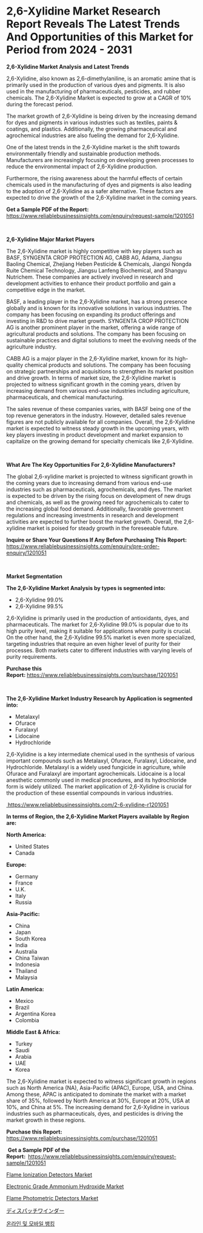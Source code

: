 <p><h1>2,6-Xylidine Market Research Report Reveals The Latest Trends And Opportunities of this Market for Period from 2024 - 2031</h1></p><p><strong>2,6-Xylidine Market Analysis and Latest Trends</strong></p>
<p><p>2,6-Xylidine, also known as 2,6-dimethylaniline, is an aromatic amine that is primarily used in the production of various dyes and pigments. It is also used in the manufacturing of pharmaceuticals, pesticides, and rubber chemicals. The 2,6-Xylidine Market is expected to grow at a CAGR of 10% during the forecast period. </p><p>The market growth of 2,6-Xylidine is being driven by the increasing demand for dyes and pigments in various industries such as textiles, paints & coatings, and plastics. Additionally, the growing pharmaceutical and agrochemical industries are also fueling the demand for 2,6-Xylidine. </p><p>One of the latest trends in the 2,6-Xylidine market is the shift towards environmentally friendly and sustainable production methods. Manufacturers are increasingly focusing on developing green processes to reduce the environmental impact of 2,6-Xylidine production. </p><p>Furthermore, the rising awareness about the harmful effects of certain chemicals used in the manufacturing of dyes and pigments is also leading to the adoption of 2,6-Xylidine as a safer alternative. These factors are expected to drive the growth of the 2,6-Xylidine market in the coming years.</p></p>
<p><strong>Get a Sample PDF of the Report:&nbsp;</strong> <a href="https://www.reliablebusinessinsights.com/enquiry/request-sample/1201051">https://www.reliablebusinessinsights.com/enquiry/request-sample/1201051</a></p>
<p>&nbsp;</p>
<p><strong>2,6-Xylidine Major Market Players</strong></p>
<p><p>The 2,6-Xylidine market is highly competitive with key players such as BASF, SYNGENTA CROP PROTECTION AG, CABB AG, Adama, Jiangsu Baoling Chemical, Zhejiang Heben Pesticide & Chemicals, Jiangxi Nongda Ruite Chemical Technology, Jiangsu Lanfeng Biochemical, and Shangyu Nutrichem. These companies are actively involved in research and development activities to enhance their product portfolio and gain a competitive edge in the market.</p><p>BASF, a leading player in the 2,6-Xylidine market, has a strong presence globally and is known for its innovative solutions in various industries. The company has been focusing on expanding its product offerings and investing in R&D to drive market growth. SYNGENTA CROP PROTECTION AG is another prominent player in the market, offering a wide range of agricultural products and solutions. The company has been focusing on sustainable practices and digital solutions to meet the evolving needs of the agriculture industry.</p><p>CABB AG is a major player in the 2,6-Xylidine market, known for its high-quality chemical products and solutions. The company has been focusing on strategic partnerships and acquisitions to strengthen its market position and drive growth. In terms of market size, the 2,6-Xylidine market is projected to witness significant growth in the coming years, driven by increasing demand from various end-use industries including agriculture, pharmaceuticals, and chemical manufacturing.</p><p>The sales revenue of these companies varies, with BASF being one of the top revenue generators in the industry. However, detailed sales revenue figures are not publicly available for all companies. Overall, the 2,6-Xylidine market is expected to witness steady growth in the upcoming years, with key players investing in product development and market expansion to capitalize on the growing demand for specialty chemicals like 2,6-Xylidine.</p></p>
<p>&nbsp;</p>
<p><strong>What Are The Key Opportunities For 2,6-Xylidine Manufacturers?</strong></p>
<p><p>The global 2,6-xylidine market is projected to witness significant growth in the coming years due to increasing demand from various end-use industries such as pharmaceuticals, agrochemicals, and dyes. The market is expected to be driven by the rising focus on development of new drugs and chemicals, as well as the growing need for agrochemicals to cater to the increasing global food demand. Additionally, favorable government regulations and increasing investments in research and development activities are expected to further boost the market growth. Overall, the 2,6-xylidine market is poised for steady growth in the foreseeable future.</p></p>
<p><strong>Inquire or Share Your Questions If Any Before Purchasing This Report:</strong> <a href="https://www.reliablebusinessinsights.com/enquiry/pre-order-enquiry/1201051">https://www.reliablebusinessinsights.com/enquiry/pre-order-enquiry/1201051</a></p>
<p>&nbsp;</p>
<p><strong>Market Segmentation</strong></p>
<p><strong>The 2,6-Xylidine Market Analysis by types is segmented into:</strong></p>
<p><ul><li>2,6-Xylidine 99.0%</li><li>2,6-Xylidine 99.5%</li></ul></p>
<p><p>2,6-Xylidine is primarily used in the production of antioxidants, dyes, and pharmaceuticals. The market for 2,6-Xylidine 99.0% is popular due to its high purity level, making it suitable for applications where purity is crucial. On the other hand, the 2,6-Xylidine 99.5% market is even more specialized, targeting industries that require an even higher level of purity for their processes. Both markets cater to different industries with varying levels of purity requirements.</p></p>
<p><strong>Purchase this Report:&nbsp;</strong><a href="https://www.reliablebusinessinsights.com/purchase/1201051">https://www.reliablebusinessinsights.com/purchase/1201051</a></p>
<p>&nbsp;</p>
<p><strong>The 2,6-Xylidine Market Industry Research by Application is segmented into:</strong></p>
<p><ul><li>Metalaxyl</li><li>Ofurace</li><li>Furalaxyl</li><li>Lidocaine</li><li>Hydrochloride</li></ul></p>
<p><p>2,6-Xylidine is a key intermediate chemical used in the synthesis of various important compounds such as Metalaxyl, Ofurace, Furalaxyl, Lidocaine, and Hydrochloride. Metalaxyl is a widely used fungicide in agriculture, while Ofurace and Furalaxyl are important agrochemicals. Lidocaine is a local anesthetic commonly used in medical procedures, and its hydrochloride form is widely utilized. The market application of 2,6-Xylidine is crucial for the production of these essential compounds in various industries.</p></p>
<p><a href="https://www.reliablebusinessinsights.com/2-6-xylidine-r1201051">&nbsp;https://www.reliablebusinessinsights.com/2-6-xylidine-r1201051</a></p>
<p><strong>In terms of Region, the 2,6-Xylidine Market Players available by Region are:</strong></p>
<p>
    <p> <strong> North America: </strong>
        <ul>
            <li>United States</li>
            <li>Canada</li>
        </ul>
        </p> 
    <p> <strong> Europe: </strong>
        <ul>
            <li>Germany</li>
            <li>France</li>
            <li>U.K.</li>
            <li>Italy</li>
            <li>Russia</li>
        </ul>
        </p> 
    <p> <strong> Asia-Pacific: </strong>
        <ul>
            <li>China</li>
            <li>Japan</li>
            <li>South Korea</li>
            <li>India</li>
            <li>Australia</li>
            <li>China Taiwan</li>
            <li>Indonesia</li>
            <li>Thailand</li>
            <li>Malaysia</li>
        </ul>
        </p> 
    <p> <strong> Latin America: </strong>
        <ul>
            <li>Mexico</li>
            <li>Brazil</li>
            <li>Argentina Korea</li>
            <li>Colombia</li>
        </ul>
        </p> 
    <p> <strong> Middle East & Africa: </strong>
        <ul>
            <li>Turkey</li>
            <li>Saudi</li>
            <li>Arabia</li>
            <li>UAE</li>
            <li>Korea</li>
        </ul>
    </p>
    </p>
<p><p>The 2,6-Xylidine market is expected to witness significant growth in regions such as North America (NA), Asia-Pacific (APAC), Europe, USA, and China. Among these, APAC is anticipated to dominate the market with a market share of 35%, followed by North America at 30%, Europe at 20%, USA at 10%, and China at 5%. The increasing demand for 2,6-Xylidine in various industries such as pharmaceuticals, dyes, and pesticides is driving the market growth in these regions.</p></p>
<p><strong>Purchase this Report: </strong><a href="https://www.reliablebusinessinsights.com/purchase/1201051">https://www.reliablebusinessinsights.com/purchase/1201051</a></p>
<p>&nbsp;<strong>Get a Sample PDF of the Report:&nbsp;&nbsp;</strong><a href="https://www.reliablebusinessinsights.com/enquiry/request-sample/1201051">https://www.reliablebusinessinsights.com/enquiry/request-sample/1201051</a></p>
<p><strong></strong></p>
<p><p><a href="https://issuu.com/reportprime-2/docs/flame-ionization-detectors-market-size-2030.pptx">Flame Ionization Detectors Market</a></p><p><a href="https://www.linkedin.com/pulse/electronic-grade-ammonium-hydroxide-market-furnishes-information-i0cyf">Electronic Grade Ammonium Hydroxide Market</a></p><p><a href="https://issuu.com/reportprime-2/docs/flame-photometric-detectors-market-size-2030.pptx">Flame Photometric Detectors Market</a></p><p><a href="https://github.com/Andrewones2023/Market-Research-Report-List-1/blob/main/498851089469.md">ディスパッチワインダー</a></p><p><a href="https://github.com/Wesleyeilly8796202/Market-Research-Report-List-1/blob/main/736103682098.md">온라인 및 모바일 뱅킹</a></p></p>
